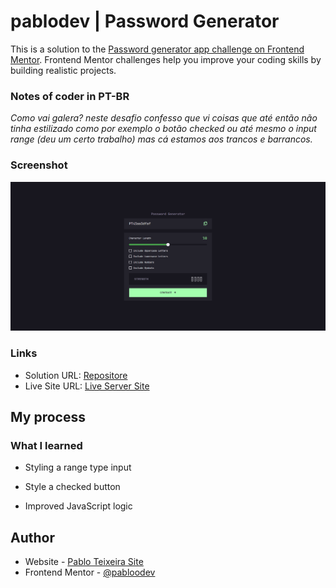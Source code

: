 # pablodev | Password Generator

This is a solution to the [Password generator app challenge on Frontend Mentor](https://www.frontendmentor.io/challenges/password-generator-app-Mr8CLycqjh). Frontend Mentor challenges help you improve your coding skills by building realistic projects. 

### Notes of coder in PT-BR
*Como vai galera? neste desafio confesso que vi coisas que até então não tinha estilizado como por exemplo o botão checked ou até mesmo o input range (deu um certo trabalho) mas cá estamos aos trancos e barrancos.*


### Screenshot

![](./assets/images/print-site.png)


### Links

- Solution URL: [Repositore](https://github.com/Pabloodev/password-generator)
- Live Site URL: [Live Server Site](https://pabloodev.github.io/password-generator/)

## My process

### What I learned

- Styling a range type input

- Style a checked button

- Improved JavaScript logic


## Author

- Website - [Pablo Teixeira Site](https://www.pabloteixeira.com)
- Frontend Mentor - [@pabloodev](https://www.frontendmentor.io/profile/pabloodev)

